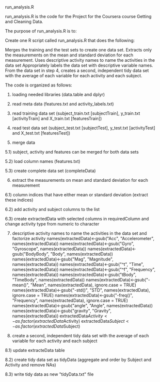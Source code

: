 run_analysis.R

run_analysis.R is the code for the Project for the Coursera course Getting and Cleaning Data.

The purpose of run_analysis.R is to:

Create one R script called run_analysis.R that does the following:

Merges the training and the test sets to create one data set. Extracts only the measurements on the mean and standard deviation for each measurement. Uses descriptive activity names to name the activities in the data set Appropriately labels the data set with descriptive variable names. From the data set in step 4, creates a second, independent tidy data set with the average of each variable for each activity and each subject.

The code is organized as follows:

1) loading needed libraries (data.table and dplyr)

2) read meta data (features.txt and activity_labels.txt)

3) read training data set (subject_train.txt [subjectTrain], y_train.txt [activityTrain] and X_train.txt [featuresTrain])

4) read test data set (subject_test.txt [subjectTest], y_test.txt [activityTest] and X_test.txt [featuresTest])

5) merge data

5.1) subject, activity and features can be merged for both data sets

5.2) load column names (features.txt)

5.3) create complete data set (completeData)

6) extract the measurements on mean and standard deviation for each measurement

6.1) column indices that have either mean or standard deviation (extract these indices)

6.2) add activity and subject columns to the list

6.3) create extractedData with selected columns in requiredColumn and change activity type from numeric to character

7) descriptive activity names to name the activities in the data set and factorize activity
names(extractedData)<-gsub("Acc", "Accelerometer", names(extractedData))
names(extractedData)<-gsub("Gyro", "Gyroscope", names(extractedData))
names(extractedData)<-gsub("BodyBody", "Body", names(extractedData))
names(extractedData)<-gsub("Mag", "Magnitude", names(extractedData))
names(extractedData)<-gsub("^t", "Time", names(extractedData))
names(extractedData)<-gsub("^f", "Frequency", names(extractedData))
names(extractedData)<-gsub("tBody", "TimeBody", names(extractedData))
names(extractedData)<-gsub("-mean()", "Mean", names(extractedData), ignore.case = TRUE)
names(extractedData)<-gsub("-std()", "STD", names(extractedData), ignore.case = TRUE)
names(extractedData)<-gsub("-freq()", "Frequency", names(extractedData), ignore.case = TRUE)
names(extractedData)<-gsub("angle", "Angle", names(extractedData))
names(extractedData)<-gsub("gravity", "Gravity", names(extractedData))
extractedData$Activity <- as.factor(extractedData$Activity)
extractedData$Subject <- as.factor(extractedData$Subject)

8) create a second, independent tidy data set with the average of each variable for each activity and each subject

8.1) update extracteData table

8.2) create tidy data set as tidyData (aggregate and order by Subject and Activity and remove NAs)

8.3) write tidy data as new "tidyData.txt" file
